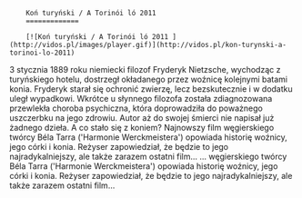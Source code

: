 
        Koń turyński / A Torinói ló 2011 
        =============
        
        [![Koń turyński / A Torinói ló 2011 ](http://vidos.pl/images/player.gif)](http://vidos.pl/kon-turynski-a-torinoi-lo-2011)
        
        
 3 stycznia 1889 roku niemiecki filozof Fryderyk Nietzsche, wychodząc z turyńskiego hotelu, dostrzegł okładanego przez woźnicę kolejnymi batami konia. Fryderyk starał się ochronić zwierzę, lecz bezskutecznie i w dodatku uległ wypadkowi. Wkrótce u słynnego filozofa została zdiagnozowana przewlekła choroba psychiczna, która doprowadziła do poważnego uszczerbku na jego zdrowiu. Autor aż do swojej śmierci nie napisał już żadnego dzieła. A co stało się z koniem? Najnowszy film węgierskiego twórcy Béla Tarra ('Harmonie Werckmeistera') opowiada historię woźnicy, jego córki i konia. Reżyser zapowiedział, że będzie to jego najradykalniejszy, ale także zarazem ostatni film...   ... węgierskiego twórcy Béla Tarra ('Harmonie Werckmeistera') opowiada historię woźnicy, jego córki i konia. Reżyser zapowiedział, że będzie to jego najradykalniejszy, ale także zarazem ostatni film...
    
